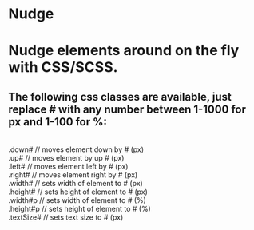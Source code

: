 Nudge
=====

<h1>Nudge elements around on the fly with CSS/SCSS.</h1>
<h2>The following css classes are available, just replace # with any number between 1-1000 for px and 1-100 for %:</h2>
<br />
.down#  	// moves element down by # (px)<br />
.up#		// moves element by up # (px)<br />
.left#		// moves element left by # (px)<br />
.right#		// moves element right by # (px)<br />
.width#		// sets width of element to # (px)<br />
.height#	// sets height of element to # (px)<br />
.width#p	// sets width of element to # (%)<br />
.height#p	// sets height of element to # (%)<br />
.textSize#	// sets text size to # (px)<br />

